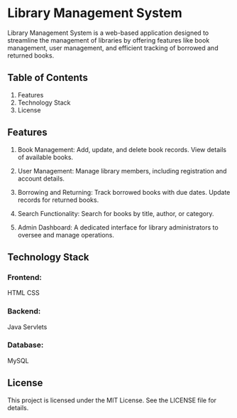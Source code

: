 # Library Management System

Library Management System is a web-based application designed to streamline the management of libraries by offering features like book management, user management, and efficient tracking of borrowed and returned books.


## Table of Contents
1. Features
2. Technology Stack
3. License

## Features
1. Book Management:
Add, update, and delete book records.
View details of available books.

2. User Management:
Manage library members, including registration and account details.

3. Borrowing and Returning:
Track borrowed books with due dates.
Update records for returned books.

4. Search Functionality:
Search for books by title, author, or category.

5. Admin Dashboard:
A dedicated interface for library administrators to oversee and manage operations.

## Technology Stack

### Frontend:
HTML
CSS

### Backend:
Java Servlets

### Database:
MySQL

## License
This project is licensed under the MIT License. See the LICENSE file for details.
